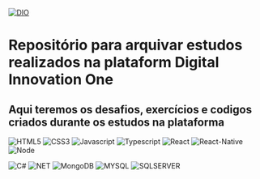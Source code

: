 
[![DIO](https://carlosrafael.com.br/wp-content/uploads/2021/12/Layer.png)](https://dio.me/sign-up?ref=IVBKWCCS00)

# Repositório para arquivar estudos realizados na plataform Digital Innovation One
## Aqui teremos os desafios, exercícios e codigos criados durante os estudos na plataforma 

![HTML5](https://img.shields.io/badge/HTML5-3599d4?style=for-the-badge&logo=html5&logoColor=white) ![CSS3](https://img.shields.io/badge/CSS3-3599d4?style=for-the-badge&logo=css3&logoColor=white) ![Javascript](https://img.shields.io/badge/JavaScript-3599d4?style=for-the-badge&logo=javascript&logoColor=white) ![Typescript](https://img.shields.io/badge/TypeScript-3599d4?style=for-the-badge&logo=typescript&logoColor=white) ![React](https://img.shields.io/badge/React-3599d4?style=for-the-badge&logo=react&logoColor=white) ![React-Native](https://img.shields.io/badge/React_Native-3599d4?style=for-the-badge&logo=react&logoColor=white) ![Node](https://img.shields.io/badge/Node.js-3599d4?style=for-the-badge&logo=nodedotjs&logoColor=white) 

![C#](https://img.shields.io/badge/C%23-d44d68?style=for-the-badge&logo=c-sharp&logoColor=white) ![NET](https://img.shields.io/badge/.NET-d44d68?style=for-the-badge&logo=dotnet&logoColor=white) ![MongoDB](https://img.shields.io/badge/MongoDB-d44d68?style=for-the-badge&logo=mongodb&logoColor=white) ![MYSQL](https://img.shields.io/badge/MySQL-d44d68?style=for-the-badge&logo=mysql&logoColor=white) ![SQLSERVER](https://img.shields.io/badge/Microsoft%20SQL%20Server-d44d68?style=for-the-badge&logo=microsoft%20sql%20server&logoColor=white)
